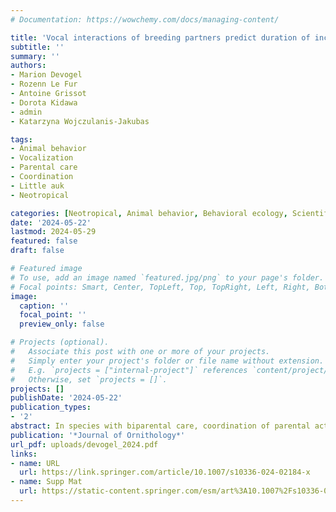 ```yaml
---
# Documentation: https://wowchemy.com/docs/managing-content/

title: 'Vocal interactions of breeding partners predict duration of incubation bout in an Artic seabird'
subtitle: ''
summary: ''
authors:
- Marion Devogel
- Rozenn Le Fur
- Antoine Grissot
- Dorota Kidawa
- admin
- Katarzyna Wojczulanis‑Jakubas

tags:
- Animal behavior
- Vocalization
- Parental care
- Coordination
- Little auk
- Neotropical

categories: [Neotropical, Animal behavior, Behavioral ecology, Scientific programming, Acoustic communication]
date: '2024-05-22'
lastmod: 2024-05-29
featured: false
draft: false

# Featured image
# To use, add an image named `featured.jpg/png` to your page's folder.
# Focal points: Smart, Center, TopLeft, Top, TopRight, Left, Right, BottomLeft, Bottom, BottomRight.
image:
  caption: ''
  focal_point: ''
  preview_only: false

# Projects (optional).
#   Associate this post with one or more of your projects.
#   Simply enter your project's folder or file name without extension.
#   E.g. `projects = ["internal-project"]` references `content/project/deep-learning/index.md`.
#   Otherwise, set `projects = []`.
projects: []
publishDate: '2024-05-22'
publication_types: 
- '2'
abstract: In species with biparental care, coordination of parental activities can have important fitness consequences. However, specific behavioral mechanism allowing the coordination of breeding partners remains largely unexplored. Prevalence of biparental care in seabirds makes this group particularly interesting for investigation of behavioral underpinnings of parental coordination. Here, we examined Acoustic communication at the nest site of breeding partners and its role in shaping their parental share during incubation in the little auk (Alle alle). We evaluated two hypotheses related to the mechanisms involved in parental coordination (1) behavioral adjustment, where a parent adjusts its effort according to the preceding effort of its partner and (2) vocal negotiation, where effort is adjusted based on information exchanged during the preceding vocal interaction. We found that little auk partners equally share their incubation time, although, duration of nest attendance is highly variable. No immediate reciprocity between partners in the time allocated to parental activity was observed as predicted by behavioral adjustment. However, nest attendance appeared to be related to the vocal interaction between partners during turn-taking. The duration of a given attendance was positively associated to the pair's vocal activity and amount of vocal overlap occurring during turn-taking at the nest. Our results suggest a role of vocalization for coordinating between breeding pairs, providing a potential mechanism for the communication of information enabling this complex interaction.
publication: '*Journal of Ornithology*'
url_pdf: uploads/devogel_2024.pdf
links:
- name: URL
  url: https://link.springer.com/article/10.1007/s10336-024-02184-x
- name: Supp Mat
  url: https://static-content.springer.com/esm/art%3A10.1007%2Fs10336-024-02184-x/MediaObjects/10336_2024_2184_MOESM1_ESM.xlsx
---
```

